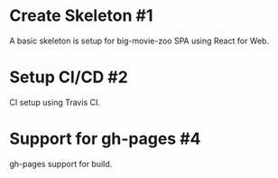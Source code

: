 # Create Skeleton #1
A basic skeleton is setup for big-movie-zoo SPA using React for Web.

# Setup CI/CD #2
CI setup using Travis CI.

# Support for gh-pages #4
gh-pages support for build.